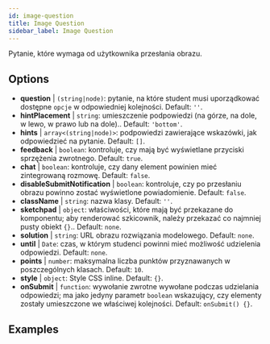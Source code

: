 ```yaml
---
id: image-question 
title: Image Question
sidebar_label: Image Question
---
```


Pytanie, które wymaga od użytkownika przesłania obrazu.

## Options

* __question__ | `(string|node)`: pytanie, na które student musi uporządkować dostępne `opcje` w odpowiedniej kolejności. Default: `''`.
* __hintPlacement__ | `string`: umieszczenie podpowiedzi (na górze, na dole, w lewo, w prawo lub na dole).. Default: `'bottom'`.
* __hints__ | `array<(string|node)>`: podpowiedzi zawierające wskazówki, jak odpowiedzieć na pytanie. Default: `[]`.
* __feedback__ | `boolean`: kontroluje, czy mają być wyświetlane przyciski sprzężenia zwrotnego. Default: `true`.
* __chat__ | `boolean`: kontroluje, czy dany element powinien mieć zintegrowaną rozmowę. Default: `false`.
* __disableSubmitNotification__ | `boolean`: kontroluje, czy po przesłaniu obrazu powinno zostać wyświetlone powiadomienie. Default: `false`.
* __className__ | `string`: nazwa klasy. Default: `''`.
* __sketchpad__ | `object`: właściwości, które mają być przekazane do <Sketchpad /> komponentu; aby renderować szkicownik, należy przekazać co najmniej pusty obiekt `{}`.. Default: `none`.
* __solution__ | `string`: URL obrazu rozwiązania modelowego. Default: `none`.
* __until__ | `Date`: czas, w którym studenci powinni mieć możliwość udzielenia odpowiedzi. Default: `none`.
* __points__ | `number`: maksymalna liczba punktów przyznawanych w poszczególnych klasach. Default: `10`.
* __style__ | `object`: Style CSS inline. Default: `{}`.
* __onSubmit__ | `function`: wywołanie zwrotne wywołane podczas udzielania odpowiedzi; ma jako jedyny parametr `boolean` wskazujący, czy elementy zostały umieszczone we właściwej kolejności. Default: `onSubmit() {}`.


## Examples
